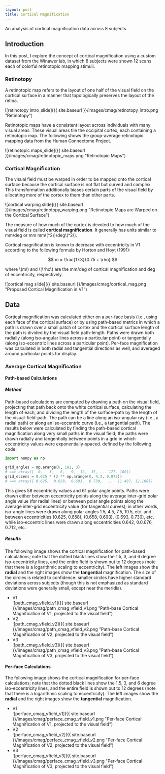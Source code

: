 ```yaml
---
layout: post
title: Cortical Magnification
---
```


An analysis of cortical magnification data across 8 subjects.

## Introduction

In this post, I explore the concept of cortical magnification using a custom dataset from the
Winawer lab, in which 8 subjects were shown 12 scans each of colorful retinotopic mapping stimuli.

### Retinotopy

A retinotopic map refers to the layout of one half of the visual field on the cortical surface in a
manner that topologically preserves the layout of the retina. 

![retinotopy intro_slide]({{ site.baseurl }}/images/cmag/retinotopy_intro.png "Retinotopy")

Retinotopic maps have a consistent layout across individuals with many visual areas. These visual
areas tile the occipital cortex, each containing a retinotopic map. The following shows the
group-average retinotopic mapping data from the Human Connectome Project.

![retinotopic maps_slide]({{ site.baseurl }}/images/cmag/retinotopic_maps.png "Retinotopic Maps")


### Cortical Magnification

The visual field must be warped in order to be mapped onto the cortical surface because the cortical
surface is not flat but curved and complex. This transformation additionally biases certain parts of
the visual field by allocating more of the cortex to them than other parts.

![cortical warping slide]({{ site.baseurl }}/images/cmag/retinotopy_warping.png "Retinotopic Maps
are Warped on the Cortical Surface")

The measure of how much of the cortex is devoted to how much of the visual field is called
**cortical magnification**. It generally has units similar to mm/deg or mm mm\\(^2\\)/deg\\(^2\\).

Cortical magnification is known to decrease with eccentricity in V1 according to the following
formula by Horton and Hoyt (1991):

$$ m = \frac{17.3}{0.75 + \rho} $$

where \\(m\\) and \\(\rho\\) are the mm/deg of cortical magnification and deg of eccentricity,
respectively.

![cortical mag slide]({{ site.baseurl }}/images/cmag/cortical_mag.png "Proposed Cortical
Magnification in V1")


## Data

Cortical magnification was calculated either on a per-face basis (i.e., using each face of the
cortical surface) or by using path-based metrics in which a path is drawn over a small patch of
cortex and the cortical surface length of the path is divided by the visual field path-length. Paths
were drawn both radially (along iso-angular lines across a particular point) or tangentially (along
iso-eccentric lines across a particular point). Per-face magnification was calculated in both
radial and tangential directions as well, and averaged around particular points for display.

### Average Cortical Magnification

#### Path-based Calculations

##### Method

Path-based calculations are computed by drawing a path on the visual field, projecting that path
back onto the white cortical surface, calculating the length of each, and dividing the length of the
surface-path by the length of the visual-field-path. The path can be a line along an iso-angular ray
(i.e., a radial path) or along an iso-eccentric curve (i.e., a tangential path). The results below
were calculated by finding the path-based cortical magnification along very small paths in the
visual field; the paths were drawn radially and tangentially between points in a grid in which
eccentricity values were exponentially-spaced. defined by the following code:

```python
import numpy as np

grid_angles = np.arange(0, 181, 3)
# ==> array([  0,   3,   6,   9,  12,  15, ... 177, 180])
grid_eccens = 0.625 * (2 ** np.arange(0, 4.3, 0.075))
# ==> array([ 0.625,  0.658,  0.693,  0.730,   ... 11.487, 12.100])
```

This gives 58 eccentricity values and 61 polar angle points. Paths were drawn either between
eccentricity points along the average inter-grid polar angle value (for radial lines) or between
polar angle points along the average inter-grid eccentricity value (for tangential curves); in other
words, iso-angle lines were drawn along polar angles 1.5, 4.5, 7.5, 10.5, etc. and between
eccentricities (0.625, 0.658), (0.658, 0.693), (0.693, 0.730), etc. while iso-eccentric lines were
drawn along eccentricities 0.642, 0.0.676, 0.712, etc.


##### Results

The following image shows the cortical magnification for path-based calculations; note that the
dotted black lines show the 1.5, 3, and 6 degree iso-eccentricity lines, and the entire field is
shown out to 12 degrees (note that there is a logarithmic scaling to eccentricity). The left images
show the **radial** and the right images show the **tangential** magnification. The size of the
circles is related to confidence: smaller circles have higher standard deviations across subjects
(though this is not emphasized as standard deviations were generally small, except near the
meridia).

* V1  
  ![path_cmag_vfield_v1]({{ site.baseurl }}/images/cmag/path_cmag_vfield_v1.png "Path-base Cortical
  Magnification of V1, projected to the visual field")
* V2  
  ![path_cmag_vfield_v2]({{ site.baseurl }}/images/cmag/path_cmag_vfield_v2.png "Path-base Cortical
  Magnification of V2, projected to the visual field")
* V3  
  ![path_cmag_vfield_v3]({{ site.baseurl }}/images/cmag/path_cmag_vfield_v3.png "Path-base Cortical
  Magnification of V3, projected to the visual field")


#### Per-face Calculations

The following image shows the cortical magnification for per-face calculations; note that the
dotted black lines show the 1.5, 3, and 6 degree iso-eccentricity lines, and the entire field is
shown out to 12 degrees (note that there is a logarithmic scaling to eccentricity). The left images
show the **radial** and the right images show the **tangential** magnification.

* V1  
  ![perface_cmag_vfield_v1]({{ site.baseurl }}/images/cmag/perface_cmag_vfield_v1.png "Per-face Cortical
  Magnification of V1, projected to the visual field")
* V2  
  ![perface_cmag_vfield_v2]({{ site.baseurl }}/images/cmag/perface_cmag_vfield_v2.png "Per-face Cortical
  Magnification of V2, projected to the visual field")
* V3  
  ![perface_cmag_vfield_v3]({{ site.baseurl }}/images/cmag/perface_cmag_vfield_v3.png "Per-face Cortical
  Magnification of V3, projected to the visual field")






